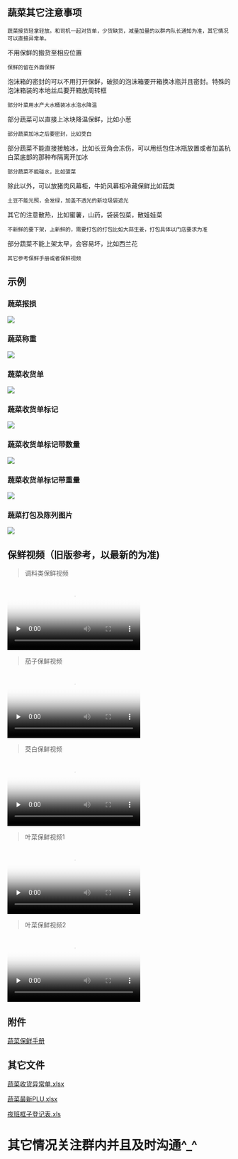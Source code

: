 ## 蔬菜其它注意事项

	蔬菜接货轻拿轻放。和司机一起对货单，少货缺货，减量加量的以群内队长通知为准，其它情况可以直接异常单。
	
不用保鲜的搬货至相应位置
	
	保鲜的留在外面保鲜
	
泡沫箱的密封的可以不用打开保鲜，破损的泡沫箱要开箱换冰瓶并且密封。特殊的泡沫箱装的本地丝瓜要开箱放周转框
	
	部分叶菜用水产大水桶装冰水泡水降温
	
部分蔬菜可以直接上冰块降温保鲜，比如小葱
	
	部分蔬菜加冰之后要密封，比如茭白
	
部分蔬菜不能直接接触冰，比如长豆角会冻伤，可以用纸包住冰瓶放置或者加盖杭白菜底部的那种布隔离开加冰
	
	部分蔬菜不能碰水，比如菠菜
	
除此以外，可以放猪肉风幕柜，牛奶风幕柜冷藏保鲜比如菇类
		
	土豆不能光照，会发绿，加盖不透光的新垃圾袋遮光
	
其它的注意散热，比如蜜薯，山药，袋装包菜，散娃娃菜
	
	不新鲜的要下架，上新鲜的，需要打包的打包比如大蒜生姜，打包具体以门店要求为准
	
部分蔬菜不能上架太早，会容易坏，比如西兰花
	
	其它参考保鲜手册或者保鲜视频

## 示例

### 蔬菜报损

![](../../resources/pic/common/示例蔬菜报损.jpeg)
 
### 蔬菜称重

![](../../resources/pic/common/示例蔬菜称重.jpeg)
 
### 蔬菜收货单

![](../../resources/pic/common/示例蔬菜收货单.jpeg)
 
### 蔬菜收货单标记

![](../../resources/pic/common/示例蔬菜收货单标记.jpeg)
 
### 蔬菜收货单标记带数量

![](../../resources/pic/common/示例蔬菜收货单标记带数量.jpeg)

### 蔬菜收货单标记带重量

![](../../resources/pic/common/示例蔬菜收货单标记带重量.jpeg)

### 蔬菜打包及陈列图片
 
![](../../resources/pic/common/示例蔬菜打包及陈列图片.jpeg)


## 保鲜视频（旧版参考，以最新的为准)



>  调料类保鲜视频
 
<video id="video" controls="" preload="none" poster="../resources/pic/common/视频封面2.png"><source id="mp4" src="../resources/pic/common/调料类保鲜.mp4" type="video/mp4"></videos>



>  茄子保鲜视频
 
<video id="video" controls="" preload="none" poster="../resources/pic/common/视频封面2.png"><source id="mp4" src="../resources/pic/common/茄子保鲜.mp4" type="video/mp4"></videos>



>  茭白保鲜视频

<video id="video" controls="" preload="none" poster="../resources/pic/common/视频封面2.png"><source id="mp4" src="../resources/pic/common/茭白保鲜.mp4" type="video/mp4"></videos>



>  叶菜保鲜视频1
 
<video id="video" controls="" preload="none" poster="../resources/pic/common/视频封面2.png"><source id="mp4" src="../resources/pic/common/叶菜保鲜1.mp4" type="video/mp4"></videos>


>  叶菜保鲜视频2
 
<video id="video" controls="" preload="none" poster="../resources/pic/common/视频封面2.png"><source id="mp4" src="../resources/pic/common/叶菜保鲜2.mp4" type="video/mp4"></videos>




## 附件



[蔬菜保鲜手册](../initwithmarkdown/蔬菜保鲜手册.md)



## 其它文件


[蔬菜收货异常单.xlsx](../files/蔬菜收货异常单.xlsx)

[蔬菜最新PLU.xlsx](../files/蔬菜最新PLU.xlsx)

[夜班框子登记表.xls](../files/夜班框子登记表.xls)


# 其它情况关注群内并且及时沟通^_^














